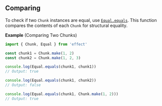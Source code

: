 ## Comparing

To check if two `Chunk` instances are equal, use [`Equal.equals`](/docs/trait/equal/). This function compares the contents of each `Chunk` for structural equality.

**Example** (Comparing Two Chunks)

```ts twoslash
import { Chunk, Equal } from 'effect'

const chunk1 = Chunk.make(1, 2)
const chunk2 = Chunk.make(1, 2, 3)

console.log(Equal.equals(chunk1, chunk1))
// Output: true

console.log(Equal.equals(chunk1, chunk2))
// Output: false

console.log(Equal.equals(chunk1, Chunk.make(1, 2)))
// Output: true
```
